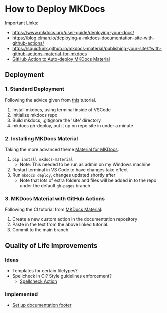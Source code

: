 # How to Deploy MKDocs

Important Links:

- https://www.mkdocs.org/user-guide/deploying-your-docs/
- https://blog.elmah.io/deploying-a-mkdocs-documentation-site-with-github-actions/
- https://squidfunk.github.io/mkdocs-material/publishing-your-site/#with-github-actions-material-for-mkdocs
- [GitHub Action to Auto-deploy MKDocs Material](https://github.com/marketplace/actions/deploy-mkdocs)

## Deployment
### 1. Standard Deployment
Following the advice given from [this](https://www.mkdocs.org/user-guide/deploying-your-docs/) tutorial. 
1. Install mkdocs, using terminal inside of VSCode
2. Initialize mkdocs repo
3. Build mkdocs, .gitignore the 'site' directory
4. mkdocs gh-deploy, put it up on repo site in under a minute

### 2. Installing MKDocs Material
Taking the more advanced theme [Material for MKDocs](https://squidfunk.github.io/mkdocs-material/).

1. `pip install mkdocs-material`
    - Note: This needed to be run as admin on my Windows machine
2. Restart terminal in VS Code to have changes take effect
3. Run `mkdocs deploy`, changes updated shortly after 
    - Note that lots of extra folders and files will be added in to the repo under the default `gh-pages` branch

### 3. MKDocs Material with GitHub Actions
Following the CI tutorial from [MKDocs Material](https://squidfunk.github.io/mkdocs-material/publishing-your-site/#with-github-actions):

1. Create a new custom action in the documentation repository
2. Paste in the text from the above linked tutorial.
3. Commit to the main branch.

## Quality of Life Improvements
### Ideas
- Templates for certain filetypes?
- Spellcheck in CI? Style guidelines enforcement?
    - [Spellcheck Action](https://github.com/marketplace/actions/github-spellcheck-action)

### Implemented
- [Set up documentation footer](https://squidfunk.github.io/mkdocs-material/setup/setting-up-the-footer/)